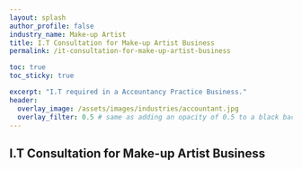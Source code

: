 ```yaml
---
layout: splash 
author_profile: false 
industry_name: Make-up Artist
title: I.T Consultation for Make-up Artist Business
permalink: /it-consultation-for-make-up-artist-business

toc: true
toc_sticky: true

excerpt: "I.T required in a Accountancy Practice Business."
header:
  overlay_image: /assets/images/industries/accountant.jpg
  overlay_filter: 0.5 # same as adding an opacity of 0.5 to a black background
---
```


## I.T Consultation for Make-up Artist Business